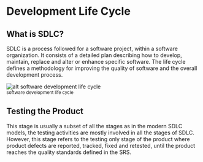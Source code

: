 # Development Life Cycle

## What is SDLC?
SDLC is a process followed for a software project, within a software organization. 
It consists of a detailed plan describing how to develop, maintain, replace and alter or enhance specific software. 
The life cycle defines a methodology for improving the quality of software and the overall development process.

![alt software development life cycle](https://www.tutorialspoint.com/sdlc/images/sdlc_stages.jpg)
<br/><small>software development life cycle</small>

## Testing the Product
This stage is usually a subset of all the stages as in the modern SDLC models, the testing activities are mostly involved in all the stages of SDLC. 
However, this stage refers to the testing only stage of the product where product defects are reported, tracked, fixed and retested, until the product reaches the quality standards defined in the SRS.